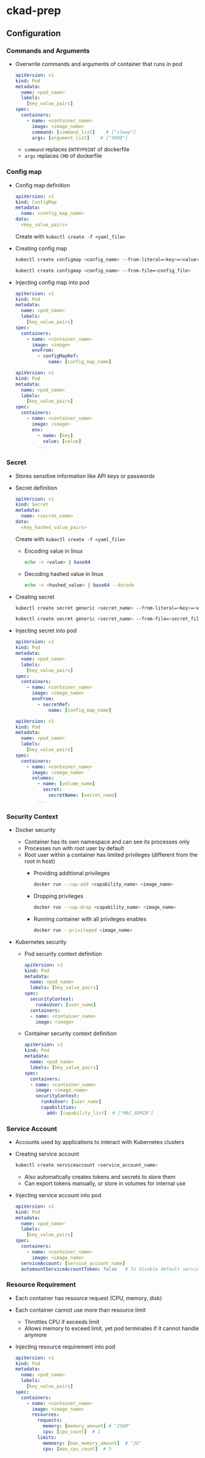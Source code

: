 # ckad-prep

## Configuration

### Commands and Arguments

- Overwrite commands and arguments of container that runs in pod

  ```yaml
  apiVersion: v1
  kind: Pod
  metadata:
    name: <pod_name>
    labels:
      [key_value_pairs]
  spec:
    containers:
      - name: <container_name>
        image: <image_name>
        command: [command_list]    # ["sleep"]
        args: [argument_list]    # ["5000"] 
  ```
  
  - `command` replaces `ENTRYPOINT` of dockerfile
  - `args` replaces `CMD` of dockerfile

### Config map

- Config map definition

  ```yaml
  apiVersion: v1
  kind: ConfigMap
  metadata:
    name: <config_map_name>
  data:
    <key_value_pairs>
  ```

  Create with `kubectl create -f <yaml_file>`
- Creating config map

  ```bash
  kubectl create configmap <config_name> --from-literal=<key>=<value>
  ```

  ```bash
  kubectl create configmap <config_name> --from-file=<config_file>
  ```

- Injecting config map into pod

  ```yaml
  apiVersion: v1
  kind: Pod
  metadata:
    name: <pod_name>
    labels:
      [key_value_pairs]
  spec:
    containers:
      - name: <container_name>
        image: <image>
        envFrom:
          - configMapRef:
              name: [config_map_name]
  ```

  ```yaml
  apiVersion: v1
  kind: Pod
  metadata:
    name: <pod_name>
    labels:
      [key_value_pairs]
  spec:
    containers:
      - name: <container_name>
        image: <image>
        env:
          - name: [key]
            value: [value]
          ...
  ```

### Secret

- Stores sensitive information like API keys or passwords
- Secret definition

  ```yaml
  apiVersion: v1
  kind: Secret
  metadata:
    name: <secret_name>
  data:
    <key_hashed_value_pairs>
  ```
  
  Create with `kubectl create -f <yaml_file>`
  - Encoding value in linux

    ```bash
    echo -n <value> | base64
    ```

  - Decoding hashed value in linux
  
    ```bash
    echo -n <hashed_value> | base64 --decode
    ```

- Creating secret

  ```bash
  kubectl create secret generic <secret_name> --from-literal=<key>=<value>
  ```
  
  ```bash
  kubectl create secret generic <secret_name> --from-file=<secret_file>
  ```
  
- Injecting secret into pod

  ```yaml
  apiVersion: v1
  kind: Pod
  metadata:
    name: <pod_name>
    labels:
      [key_value_pairs]
  spec:
    containers:
      - name: <container_name>
        image: <image_name>
        envFrom:
          - secretRef:
              name: [config_map_name]
  ```

  ```yaml
  apiVersion: v1
  kind: Pod
  metadata:
    name: <pod_name>
    labels:
      [key_value_pairs]
  spec:
    containers:
      - name: <container_name>
        image: <image_name>
        volumes:
          - name: [volume_name]
            secret:
              secretName: [secret_name]
          ...
  ```

### Security Context

- Docker security
  - Container has its own namespace and can see its processes only
  - Processes run with root user by default
  - Root user within a container has limited privileges (different from the root in host)
    - Providing additional privileges

      ```bash
      docker run --cap-add <capability_name> <image_name>
      ```

    - Dropping privileges

      ```bash
      docker run --cap-drop <capability_name> <image_name>
      ```

    - Running container with all privileges enables

      ```bash
      docker run --privileged <image_name>
      ```

- Kubernetes security
  - Pod security context definition

    ```yaml
    apiVersion: v1
    kind: Pod
    metadata:
      name: <pod_name>
      labels: [key_value_pairs]
    spec:
      securityContext:
        runAsUser: [user_name]
      containers:
      - name: <container_name>
        image: <image>
    ```

  - Container security context definition

    ```yaml
    apiVersion: v1
    kind: Pod
    metadata:
      name: <pod_name>
      labels: [key_value_pairs]
    spec:
      containers:
      - name: <container_name>
        image: <image_name>
        securityContext:
          runAsUser: [user_name]
          capabilities:
            add: [capability_list]  # ["MAC_ADMIN"]
    ```

### Service Account

- Accounts used by applications to interact with Kubernetes clusters
- Creating service account
  
  ```bash
  kubectl create serviceaccount <service_account_name>
  ```

  - Also automatically creates tokens and secrets to store them
  - Can export tokens manually, or store in volumes for internal use
- Injecting service account into pod

  ```yaml
  apiVersion: v1
  kind: Pod
  metadata:
    name: <pod_name>
    labels:
      [key_value_pairs]
  spec:
    containers:
      - name: <container_name>
        image: <image_name>
    serviceAccount: [service_account_name]
    automountServiceAccountToken: false   # To disable default service account mount
  ```

### Resource Requirement

- Each container has resource request (CPU, memory, disk)
- Each container cannot use more than resource limit
  - Throttles CPU if exceeds limit
  - Allows memory to exceed limit, yet pod terminates if it cannot handle anymore
- Injecting resource requirement into pod

  ```yaml
  apiVersion: v1
  kind: Pod
  metadata:
    name: <pod_name>
    labels:
      [key_value_pairs]
  spec:
    containers:
      - name: <container_name>
        image: <image_name>
        resources:
          requests:
            memory: [memory_amount] # "256M"
            cpu: [cpu_count]  # 1
          limits:
            memoery: [max_memory_amount]  # "2G"
            cpu: [max_cpu_count]  # 5
  ```

